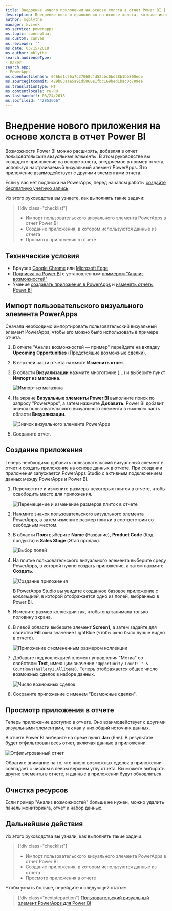 ```yaml
---
title: Внедрение нового приложения на основе холста в отчет Power BI | Документы Майкрософт
description: Внедрение нового приложения на основе холста, которое использует тот же источник данных и поддерживает те же возможности фильтрации, что и другие элементы отчетов
author: mgblythe
manager: kvivek
ms.service: powerapps
ms.topic: conceptual
ms.custom: canvas
ms.reviewer: ''
ms.date: 03/15/2018
ms.author: mblythe
search.audienceType:
- maker
search.app:
- PowerApps
ms.openlocfilehash: 046bd1c56a7c27068c4d52cbc0bd28b1bb800ede
ms.sourcegitcommit: 429b83aaa5a91d5868e1fbc169bed1bac0c709ea
ms.translationtype: HT
ms.contentlocale: ru-RU
ms.lasthandoff: 08/24/2018
ms.locfileid: "42853666"
---
```

# <a name="embed-a-new-canvas-app-in-a-power-bi-report"></a>Внедрение нового приложения на основе холста в отчет Power BI

Возможности Power BI можно расширять, добавляя в отчет *пользовательские визуальные элементы*. В этом руководстве вы создадите приложение на основе холста, внедряемое в пример отчета, используя настраиваемый визуальный элемент PowerApps. Это приложение взаимодействует с другими элементами отчета.

Если у вас нет подписки на PowerApps, перед началом работы [создайте бесплатную учетную запись](../signup-for-powerapps.md).

Из этого руководства вы узнаете, как выполнять такие задачи:
> [!div class="checklist"]
> * Импорт пользовательского визуального элемента PowerApps в отчет Power BI
> * Создание приложения, в котором используются данные из отчета
> * Просмотр приложения в отчете

## <a name="prerequisites"></a>Технические условия

* Браузер [Google Chrome](https://www.google.com/chrome/browser/) или [Microsoft Edge](https://www.microsoft.com/windows/microsoft-edge)
* [Подписка на Power BI](https://docs.microsoft.com/power-bi/service-self-service-signup-for-power-bi) с установленным [примером "Анализ возможностей"](https://docs.microsoft.com/power-bi/sample-opportunity-analysis#get-the-content-pack-for-this-sample)
* Умение [создавать приложения в PowerApps](data-platform-create-app-scratch.md) и [изменять отчеты Power BI](https://docs.microsoft.com/power-bi/service-the-report-editor-take-a-tour)

## <a name="import-the-powerapps-custom-visual"></a>Импорт пользовательского визуального элемента PowerApps

Сначала необходимо импортировать пользовательский визуальный элемент PowerApps, чтобы его можно было использовать в примере отчета.

1. В отчете "Анализ возможностей — пример" перейдите на вкладку **Upcoming Opportunities** (Предстоящие возможные сделки).

2. В верхней части отчета нажмите **Изменить отчет**.

3. В области **Визуализации** нажмите многоточие (**...**) и выберите пункт **Импорт из магазина**. 

    ![Импорт из магазина](media/embed-powerapps-powerbi/import-visual.png)

4. На экране **Визуальные элементы Power BI** выполните поиск по запросу "PowerApps", а затем нажмите **Добавить**. Power BI добавит значок пользовательского визуального элемента в нижнюю часть области **Визуализации**.

    ![Значок визуального элемента PowerApps](media/embed-powerapps-powerbi/powerapps-icon.png)

5. Сохраните отчет.

## <a name="create-a-new-app"></a>Создание приложения
Теперь необходимо добавить пользовательский визуальный элемент в отчет и создать приложение на основе данных в отчете. При создании приложения запускается PowerApps Studio с активным подключением данных между PowerApps и Power BI.

1. Переместите и измените размеры некоторых плиток в отчете, чтобы освободить место для приложения.

    ![Перемещение и изменение размеров плиток в отчете](media/embed-powerapps-powerbi/move-resize.png)

2. Нажмите значок пользовательского визуального элемента PowerApps, а затем измените размер плитки в соответствии со свободным местом.

3. В области **Поля** выберите **Name** (Название), **Product Code** (Код продукта) и **Sales Stage** (Этап продаж). 

    ![Выбор полей](media/embed-powerapps-powerbi/select-fields.png)

4. На плитке пользовательского визуального элемента выберите среду PowerApps, в которой нужно создать приложение, а затем нажмите **Создать**.

    ![Создание приложения](media/embed-powerapps-powerbi/create-new-app.png)

    В PowerApps Studio вы увидите созданное базовое приложение с *коллекцией*, в которой отображается одно из полей, выбранных в Power BI.

5.  Измените размер коллекции так, чтобы она занимала только половину экрана. 

6. В левой области выберите элемент **Screen1**, а затем задайте для свойства **Fill** окна значение LightBlue (чтобы окно было лучше видно в отчете).

    ![Приложение с измененным размером коллекции](media/embed-powerapps-powerbi/app-gallery.png)

6. Добавьте под коллекцией элемент управления "Метка" со свойством **Text**, имеющим значение `"Opportunity Count: " & CountRows(Gallery1.AllItems)`. Теперь отображается общее число возможных сделок в наборе данных.

    ![Число возможных сделок](media/embed-powerapps-powerbi/opportunity-count.png)

7. Сохраните приложение с именем "Возможные сделки". 


## <a name="view-the-app-in-the-report"></a>Просмотр приложения в отчете
Теперь приложение доступно в отчете. Оно взаимодействует с другими визуальными элементами, так как у них общий источник данных.

В отчете Power BI выберите на срезе пункт **Jan** (Янв). В результате будет отфильтрован весь отчет, включая данные в приложении.

![Отфильтрованный отчет](media/embed-powerapps-powerbi/filtered-report.png)

Обратите внимание на то, что число возможных сделок в приложении совпадает с числом в левом верхнем углу отчета. Вы можете выбирать другие элементы в отчете, и данные в приложении будут обновляться.


## <a name="clean-up-resources"></a>Очистка ресурсов
Если пример "Анализ возможностей" больше не нужен, можно удалить панель мониторинга, отчет и набор данных.


## <a name="next-steps"></a>Дальнейшие действия
Из этого руководства вы узнали, как выполнять такие задачи:
> [!div class="checklist"]
> * Импорт пользовательского визуального элемента PowerApps в отчет Power BI
> * Создание приложения, в котором используются данные из отчета
> * Просмотр приложения в отчете

Чтобы узнать больше, перейдите к следующей статье:
> [!div class="nextstepaction"]
> [Пользовательский визуальный элемент PowerApps для Power BI](powerapps-custom-visual.md)

